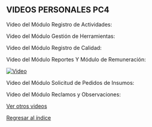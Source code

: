 ## VIDEOS PERSONALES PC4

Video del Módulo Registro de Actividades:

Video del Módulo Gestión de Herramientas:

Video del Módulo Registro de Calidad:

Video del Módulo Reportes Y Módulo de Remuneración:

[![Video](https://img.youtube.com/vi/jvsZUz12UXM?si=ElBE5Y0Peikfuley/0.jpg)](https://youtu.be//jvsZUz12UXM?si=ElBE5Y0Peikfuley)

Video del Módulo Solicitud de Pedidos de Insumos:

Video del Módulo Reclamos y Observaciones:


[Ver otros videos](Videos.md)

[Regresar al índice](../README.md)
